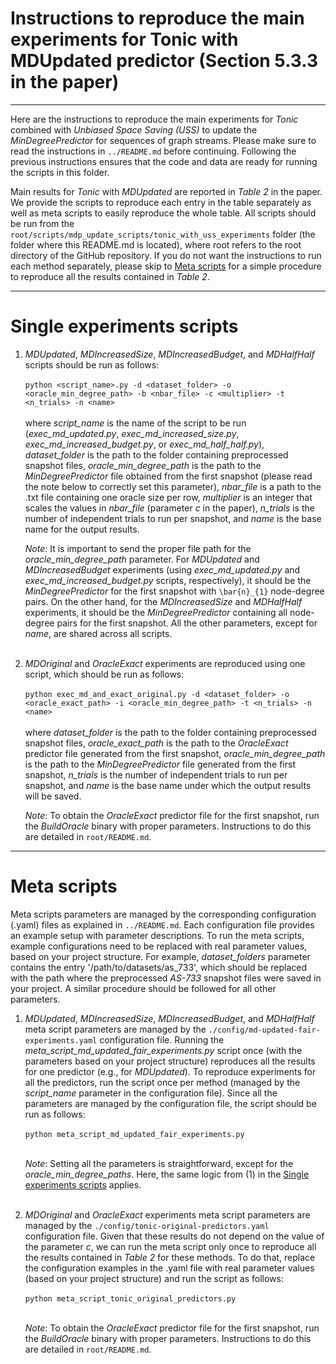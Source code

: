 # Instructions to reproduce the main experiments for Tonic with MDUpdated predictor (Section 5.3.3 in the paper)

---

Here are the instructions to reproduce the main experiments for *Tonic* combined with *Unbiased Space Saving (USS)* to update the *MinDegreePredictor* for sequences of graph streams. Please make sure to read the instructions in `../README.md` before continuing. Following the previous instructions ensures that the code and data are ready for running the scripts in this folder.

Main results for *Tonic* with *MDUpdated* are reported in *Table 2* in the paper. We provide the scripts to reproduce each entry in the table separately as well as meta scripts to easily reproduce the whole table. All scripts should be run from the `root/scripts/mdp_update_scripts/tonic_with_uss_experiments` folder (the folder where this README.md is located), where root refers to the root directory of the GitHub repository. If you do not want the instructions to run each method separately, please skip to [Meta scripts](#meta-scripts) for a simple procedure to reproduce all the results contained in *Table 2*.

---

# Single experiments scripts

1. *MDUpdated*, *MDIncreasedSize*, *MDIncreasedBudget*, and *MDHalfHalf* scripts should be run as follows:
   <br><br>
   `python <script_name>.py -d <dataset_folder> -o <oracle_min_degree_path> -b <nbar_file> -c <multiplier> -t <n_trials> -n <name>`
   <br><br>
   where *script_name* is the name of the script to be run (*exec_md_updated.py*, *exec_md_increased_size.py*, *exec_md_increased_budget.py*, or *exec_md_half_half.py*), *dataset_folder* is the path to the folder containing preprocessed snapshot files, *oracle_min_degree_path* is the path to the *MinDegreePredictor* file obtained from the first snapshot (please read the note below to correctly set this parameter), *nbar_file* is a path to the .txt file containing one oracle size per row, *multiplier* is an integer that scales the values in *nbar_file* (parameter *c* in the paper), *n_trials* is the number of independent trials to run per snapshot, and *name* is the base name for the output results.
   
   *Note*: It is important to send the proper file path for the *oracle_min_degree_path* parameter. For *MDUpdated* and *MDIncreasedBudget* experiments (using *exec_md_updated.py* and *exec_md_increased_budget.py* scripts, respectively), it should be the *MinDegreePredictor* for the first snapshot with `\bar{n}_{1}` node-degree pairs. On the other hand, for the *MDIncreasedSize* and *MDHalfHalf* experiments, it should be the *MinDegreePredictor* containing all node-degree pairs for the first snapshot. All the other parameters, except for *name*, are shared across all scripts.
   <br><br>

2. *MDOriginal* and *OracleExact* experiments are reproduced using one script, which should be run as follows:
    <br><br>
    `python exec_md_and_exact_original.py -d <dataset_folder> -o <oracle_exact_path> -i <oracle_min_degree_path> -t <n_trials> -n <name>`
     <br><br>
    where *dataset_folder* is the path to the folder containing preprocessed snapshot files, *oracle_exact_path* is the path to the *OracleExact* predictor file generated from the first snapshot, *oracle_min_degree_path* is the path to the *MinDegreePredictor* file generated from the first snapshot, *n_trials* is the number of independent trials to run per snapshot, and *name* is the base name under which the output results will be saved.

    *Note*: To obtain the *OracleExact* predictor file for the first snapshot, run the *BuildOracle* binary with proper parameters. Instructions to do this are detailed in `root/README.md`.

---

# Meta scripts

Meta scripts parameters are managed by the corresponding configuration (.yaml) files as explained in `../README.md`. Each configuration file provides an example setup with parameter descriptions. To run the meta scripts, example configurations need to be replaced with real parameter values, based on your project structure. For example, *dataset_folders* parameter contains the entry '/path/to/datasets/as_733', which should be replaced with the path where the preprocessed *AS-733* snapshot files were saved in your project. A similar procedure should be followed for all other parameters.

1. *MDUpdated*, *MDIncreasedSize*, *MDIncreasedBudget*, and *MDHalfHalf* meta script parameters are managed by the `./config/md-updated-fair-experiments.yaml` configuration file. Running the *meta_script_md_updated_fair_experiments.py* script once (with the parameters based on your project structure) reproduces all the results for one predictor (e.g., for *MDUpdated*). To reproduce experiments for all the predictors, run the script once per method (managed by the *script_name* parameter in the configuration file). Since all the parameters are managed by the configuration file, the script should be run as follows:
   <br><br>
   `python meta_script_md_updated_fair_experiments.py`
   <br><br>
   
   *Note*: Setting all the parameters is straightforward, except for the *oracle_min_degree_paths*. Here, the same logic from (1) in the [Single experiments scripts](#single-experiments-scripts) applies.
   <br><br>

2. *MDOriginal* and *OracleExact* experiments meta script parameters are managed by the `./config/tonic-original-predictors.yaml` configuration file. Given that these results do not depend on the value of the parameter *c*, we can run the meta script only once to reproduce all the results contained in *Table 2* for these methods. To do that, replace the configuration examples in the .yaml file with real parameter values (based on your project structure) and run the script as follows:
   <br><br>
   `python meta_script_tonic_original_predictors.py`
   <br><br>
   
   *Note*: To obtain the *OracleExact* predictor file for the first snapshot, run the *BuildOracle* binary with proper parameters. Instructions to do this are detailed in `root/README.md`.

